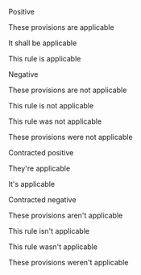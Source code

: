 Positive

These provisions are applicable

It shall be applicable

This rule is applicable

Negative

These provisions are not applicable

This rule is not applicable

This rule was not applicable

These provisions were not applicable

Contracted positive

They're applicable

It's applicable

Contracted negative

These provisions aren't applicable

This rule isn't applicable

This rule wasn't applicable

These provisions weren't applicable